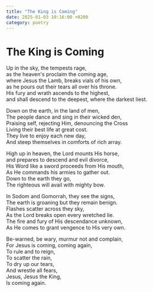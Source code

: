```yaml
---
title: "The King is Coming"
date: 2025-01-03 10:16:00 +0200
category: poetry
---
```

# The King is Coming

Up in the sky, the tempests rage,\
as the heaven's proclaim the coming age,\
where Jesus the Lamb, breaks vials of his own,\
as he pours out their tears all over his throne.\
His fury and wrath ascends to the highest,\
and shall descend to the deepest, where the darkest liest.

Down on the earth, in the land of men,\
The people dance and sing in their wicked den,\
Praising self, rejecting Him, denouncing the Cross\
Living their best life at great cost.\
They live to enjoy each new day,\
And steep themselves in comforts of rich array.

High up in heaven, the Lord mounts His horse,\
and prepares to descend and evil divorce,\
His Word like a sword proceeds from His mouth,\
As He commands his armies to gather out.\
Down to the earth they go,\
The righteous will avail with mighty bow.

In Sodom and Gomorrah, they see the signs,\
The earth is groaning but they remain benign.\
Flashes scatter across they sky,\
As the Lord breaks open every wretched lie.\
The fire and fury of His descendance unknown,\
As He comes to grant vengence to His very own.

Be-warned, be wary, murmur not and complain,\
For Jesus is coming, coming again,\
To rule and to reign,\
To scatter the rain,\
To dry up our tears,\
And wrestle all fears,\
Jesus, Jesus the King,\
Is coming again.
